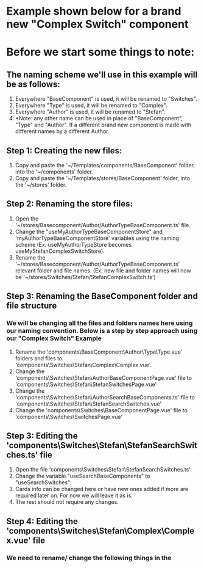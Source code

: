 # Example shown below for a brand new "Complex Switch" component

# Before we start some things to note:
## The naming scheme we'll use in this example will be as follows:
1) Everywhere "BaseComponent" is used, it will be renamed to "Switches".
2) Everywhere "Type" is used, it will be renamed to  "Complex".
3) Everywhere "Author" is used, it will be renamed to "Stefan".
4) *Note: any other name can be used in place of "BaseComponent", "Type" and  "Author". If a different brand new component is made with different names by a different Author.

## Step 1: Creating the new files:
1) Copy and paste the '~/Templates/components/BaseComponent' folder, into the '~/components' folder.
2) Copy and paste the '~/Templates/stores/BaseComponent' folder, into the '~/stores' folder.

## Step 2: Renaming the store files:
1) Open the  '~/stores/Basecomponent/Author/AuthorTypeBaseComponent.ts' file.
2) Change the "useMyAuthorTypeBaseComponentStore" and 'myAuthorTypeBaseComponentStore' variables using the naming scheme (Ex. useMyAuthorTypeStore becomes useMyStefanComplexSwitchStore). 
3) Rename the '~/stores/Basecomponent/Author/AuthorTypeBaseComponent.ts' relevant folder and file names. (Ex. new file and folder names will now be '~/stores/Switches/Stefan/StefanComplexSwitch.ts')

## Step 3: Renaming the BaseComponent folder and file structure
### We will be changing all the files and folders names here using our naming convention. Below is a step by step approach using our "Complex Switch" Example
1) Rename the 'components\BaseComponent\Author\Type\Type.vue' folders and files to 'components\Switches\Stefan\Complex\Complex.vue'.
2) Change the 'components\Switches\Stefan\AuthorBaseComponentPage.vue' file to 'components\Switches\Stefan\StefanSwitchesPage.vue'
3) Change the 'components\Switches\Stefan\AuthorSearchBaseComponents.ts' file to 'components\Switches\Stefan\StefanSearchSwitches.vue'
4) Change the 'components\Switches\BaseComponentPage.vue' file to 'components\Switches\SwitchesPage.vue'

## Step 3: Editing the 'components\Switches\Stefan\StefanSearchSwitches.ts' file
1) Open the file 'components\Switches\Stefan\StefanSearchSwitches.ts'.
2) Change the variable "useSearchBaseComponents" to "useSearchSwitches".
3) Cards info can be changed here or have new ones added if more are required later on. For now we will leave it as is.
4) The rest should not require any changes.

## Step 4: Editing the 'components\Switches\Stefan\Complex\Complex.vue' file
### We need to rename/ change the following things in the <script setup> section:
1) Set the '~/stores/BaseComponent/Author/AuthorTypeBaseComponent' path to the correct store path 'stores\Switches\Stefan\StefanComplexSwitch.ts'.
2) Change "useMyAuthorTypeStore" to the correct store name on lines 69 and 72 to "useMyStefanComplexSwitchStore".
3) CardId will use our "StefanSearchSwitches.ts" file to add a title, author and other info to our component type.
4) Next change '~/components/BaseComponent/Author/AuthorSearchBaseComponents' to '~/components/Switches/Stefan/StefanSearchSwitches'.
5) Change 'useSearchBaseComponents' on line 76 and 77 to 'useSearchSwitches'

## Step 5: Editing the 'components\Switches\Stefan\StefanSwitchesPage.vue' file
1) Change '~/components/BaseComponent/Author/Type/Type.vue' to '~/components/Switches/Stefan/Complex/Complex.vue'
2) Change "Type" on line 10 to "Complex"
3) This file is where we import all of our different components we've made into one document. For now we only have a Complex Switch, but more can be added using the same steps.

## Step 6: Editing the 'components\Switches\SwitchesPage.vue'
1) Change '~/components/BaseComponent/Author/AuthorBaseComponentPage.vue' to '~/components/Switches/Stefan/StefanSwitchesPage.vue'
2) Change "Author" on line 10 to "Stefan"
3) This file is where we import all our diiferent Authors, who all have their own individual Switches. For now we only have the one Author Stefan, but more can be added using the same steps.

## Step 7: Adding our page to the website
### In order to display and be able to navigate to our new component on the Webpage we need to do the following
1) Copy and paste the 'Templates\Pages\BaseComponent' folder into the '~/pages' directory.
2) Rename the new "BaseComponent" folder to "Switches".
### 3) Open the 'pages\Switches\individual.vue' file 
4) Change '~/components/BaseComponent/Author/BaseComponentPage.vue' to '~/components/Switches/SwitchesPage.vue'.
5) Also change "BaseComponentPage" to "SwitchesPage" on lines 2 and 14.
This will import all our different Switched (or BaseComponents) made by all our Authors.


## Step 8: Adding it to our Navigationbar
1) Open the 'layouts\navigationbar.vue' file.
2) At about Line 97: inside the const components { } brackets. Add the following: { title: 'Switches', link: '/switches' },
So that the const looks as follows (Might differ based on how many different components have been added to date):
const components = [
  { title: 'Buttons', link: '/buttons' },
  { title: 'Selects', link: '/selects' },
  { title: 'Cards', link: '/cards' },
  { title: 'Switches', link: '/switches' },
  { title: 'Test', link: '/test' },
  //Add more component title and links for navigation
]; 

# The new component should now be correctly set-up and should be visible on the webpage by navigating to the "Switches" page using the navigation drawer on the webpage".
# The component can be further edited by changing the relevant variables in the 'components\Switches\Stefan\Complex\Complex.vue'. 
# As well as it's title, author and co-authors using the 'components\Switches\Stefan\StefanSearchSwitches.ts' and changing the respective values in the const cards variable.
